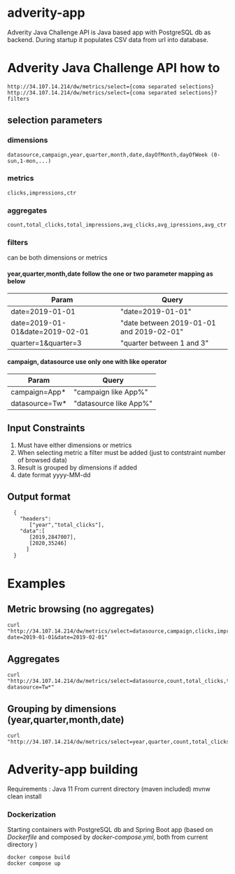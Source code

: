 # adverity-app

Adverity Java Challenge API is Java based app with PostgreSQL db as backend. During startup it populates CSV data from url into database.

# Adverity Java Challenge API how to

	http://34.107.14.214/dw/metrics/select={coma separated selections}
	http://34.107.14.214/dw/metrics/select={coma separated selections}?filters

## selection parameters

### dimensions
	datasource,campaign,year,quarter,month,date,dayOfMonth,dayOfWeek (0-sun,1-mon,...)

### metrics
	clicks,impressions,ctr

### aggregates
	count,total_clicks,total_impressions,avg_clicks,avg_ipressions,avg_ctr

### filters
can be both dimensions or metrics

#### year,quarter,month,date follow the one or two parameter mapping as below
Param | Query
--- | ---
date=2019-01-01 | "date=2019-01-01"
date=2019-01-01&date=2019-02-01 | "date between 2019-01-01 and 2019-02-01"
quarter=1&quarter=3 | "quarter between 1 and 3"

#### campaign, datasource use only one with like operator
Param | Query
--- | ---
campaign=App* | "campaign like App%"
datasource=Tw* | "datasource like App%"

## Input Constraints
1. Must have either dimensions or metrics
2. When selecting metric a filter must be added (just to contstraint number of browsed data)
3. Result is grouped by dimensions if added
4. date format yyyy-MM-dd

## Output format

```
  {
    "headers":
       ["year","total_clicks"],
    "data":[
       [2019,2847007],
       [2020,35246]
      ]
  }
```

# Examples

## Metric browsing (no aggregates)
    curl "http://34.107.14.214/dw/metrics/select=datasource,campaign,clicks,impressions,ctr?date=2019-01-01&date=2019-02-01"
## Aggregates
    curl "http://34.107.14.214/dw/metrics/select=datasource,count,total_clicks,total_impressions,avg_impressions,avg_ctr?datasource=Tw*"
## Grouping by dimensions (year,quarter,month,date)
    curl "http://34.107.14.214/dw/metrics/select=year,quarter,count,total_clicks,total_impressions,avg_impressions,avg_ctr"

# Adverity-app building
Requirements : Java 11
From current directory (maven included)
    mvnw clean install

### Dockerization

Starting containers with PostgreSQL db and Spring Boot app (based on *Dockerfile* and composed by *docker-compose.yml*, both from current directory )

    docker compose build
    docker compose up
